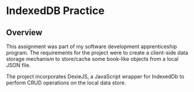 # IndexedDB Practice

## Overview 

This assignment was part of my software development apprenticeship program. The requirements for the project were to create a client-side data storage mechanism to store/cache some book-like objects from a local JSON file.

The project incorporates DexieJS, a JavaScript wrapper for IndexedDb to perform CRUD operations on the local data store.